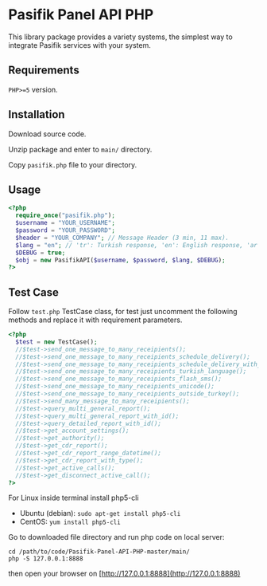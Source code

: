 # Pasifik Panel API PHP

This library package provides a variety systems, the simplest way to integrate Pasifik services with your system.

## Requirements
`PHP>=5` version.

## Installation
Download source code.

Unzip package and enter to `main/` directory.

Copy `pasifik.php` file to your directory.

## Usage

```php
<?php
  require_once("pasifik.php");
  $username = "YOUR_USERNAME";
  $password = "YOUR_PASSWORD";
  $header = "YOUR_COMPANY"; // Message Header (3 min, 11 max).
  $lang = "en"; // 'tr': Turkish response, 'en': English response, 'ar': Arabic response.
  $DEBUG = true;
  $obj = new PasifikAPI($username, $password, $lang, $DEBUG);
?>
```
## Test Case

Follow `test.php` TestCase class, for test just uncomment the following methods and replace it with requirement parameters.

```php
<?php 
  $test = new TestCase();
  //$test->send_one_message_to_many_receipients();
  //$test->send_one_message_to_many_receipients_schedule_delivery();
  //$test->send_one_message_to_many_receipients_schedule_delivery_with_validity_period();
  //$test->send_one_message_to_many_receipients_turkish_language();
  //$test->send_one_message_to_many_receipients_flash_sms();
  //$test->send_one_message_to_many_receipients_unicode();
  //$test->send_one_message_to_many_receipients_outside_turkey();
  //$test->send_many_message_to_many_receipients();
  //$test->query_multi_general_report();
  //$test->query_multi_general_report_with_id();
  //$test->query_detailed_report_with_id();
  //$test->get_account_settings();
  //$test->get_authority();
  //$test->get_cdr_report();
  //$test->get_cdr_report_range_datetime();
  //$test->get_cdr_report_with_type();
  //$test->get_active_calls();
  //$test->get_disconnect_active_call();
?>
```
For Linux inside terminal install php5-cli 

* Ubuntu (debian): `sudo apt-get install php5-cli`
* CentOS: `yum install php5-cli`

Go to downloaded file directory and run php code on local server:

    cd /path/to/code/Pasifik-Panel-API-PHP-master/main/
    php -S 127.0.0.1:8888

then open your browser on [http://127.0.0.1:8888](http://127.0.0.1:8888)
